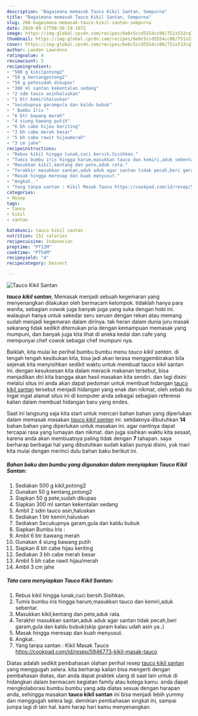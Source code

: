 ```yaml
---
description: "Bagaimana memasak Tauco Kikil Santan, Sempurna"
title: "Bagaimana memasak Tauco Kikil Santan, Sempurna"
slug: 268-bagaimana-memasak-tauco-kikil-santan-sempurna
date: 2020-09-17T00:56:19.107Z
image: https://img-global.cpcdn.com/recipes/6e6c5ccd5554cc06/751x532cq70/tauco-kikil-santan-foto-resep-utama.jpg
thumbnail: https://img-global.cpcdn.com/recipes/6e6c5ccd5554cc06/751x532cq70/tauco-kikil-santan-foto-resep-utama.jpg
cover: https://img-global.cpcdn.com/recipes/6e6c5ccd5554cc06/751x532cq70/tauco-kikil-santan-foto-resep-utama.jpg
author: Landon Lawrence
ratingvalue: 4
reviewcount: 5
recipeingredient:
- "500 g kikilpotong2"
- "50 g kentangpotong2"
- "50 g petesudah dikupas"
- "300 ml santan kekentalan sedang"
- "2 sdm tauco asinhaluskan"
- "1 btr kemirihaluskan"
- "Secukupnya garamgula dan kaldu bubuk"
- " Bumbu Iris "
- "6 btr bawang merah"
- "4 siung bawang putih"
- "6 bh cabe hijau keriting"
- "3 bh cabe merah besar"
- "5 bh cabe rawit hijaumerah"
- "3 cm jahe"
recipeinstructions:
- "Rebus kikil hingga lunak,cuci bersih.Sisihkan."
- "Tumis bumbu iris hingga harum,masukkan tauco dan kemiri,aduk sebentar."
- "Masukkan kikil,kentang dan pete,aduk rata."
- "Terakhir masukkan santan,aduk aduk agar santan tidak pecah,beri garam,gula dan kaldu bubuk(skip garam kalau udah asin ya..)"
- "Masak hingga meresap dan kuah menyusut."
- "Angkat.."
- "Yang tanpa santan : Kikil Masak Tauco https://cookpad.com/id/resep/5946773-kikil-masak-tauco"
categories:
- Resep
tags:
- tauco
- kikil
- santan

katakunci: tauco kikil santan 
nutrition: 151 calories
recipecuisine: Indonesian
preptime: "PT12M"
cooktime: "PT54M"
recipeyield: "4"
recipecategory: Dessert

---
```



![Tauco Kikil Santan](https://img-global.cpcdn.com/recipes/6e6c5ccd5554cc06/751x532cq70/tauco-kikil-santan-foto-resep-utama.jpg)

<b><i>tauco kikil santan</i></b>, Memasak menjadi sebuah kegemaran yang menyenangkan dilakukan oleh bermacam kelompok. tidaklah hanya para wanita, sebagian cowok juga banyak juga yang suka dengan hobi ini. walaupun hanya untuk sekedar seru seruan dengan rekan atau memang sudah menjadi kegemaran dalam dirinya. tak heran dalam dunia juru masak sekarang tidak sedikit ditemukan pria dengan kemampuan memasak yang mumpuni, dan banyak juga kita lihat di aneka kedai dan cafe yang mempunyai chef cowok sebagai chef mumpuni nya.



Baiklah, kita mulai ke perihal bumbu bumbu menu <i>tauco kikil santan</i>. di tengah tengah kesibukan kita, bisa jadi akan terasa menggembirakan bila sejenak kita menyisihkan sedikit waktu untuk membuat tauco kikil santan ini. dengan kesuksesan kita dalam meracik makanan tersebut, bisa menjadikan diri kita bangga akan hasil masakan kita sendiri. dan lagi disini melalui situs ini anda akan dapat pedoman untuk membuat hidangan <u>tauco kikil santan</u> tersebut menjadi hidangan yang enak dan nikmat, oleh sebab itu ingat ingat alamat situs ini di komputer anda sebagai sebagian referensi kalian dalam membuat hidangan baru yang endes.


Saat ini langsung saja kita start untuk mencari bahan bahan yang diperlukan dalam memasak masakan <u><i>tauco kikil santan</i></u> ini. setidaknya dibutuhkan <b>14</b> bahan bahan yang diperlukan untuk masakan ini. agar nantinya dapat tercapai rasa yang lumayan dan nikmat. dan juga sisihkan waktu kita sesaat, karena anda akan membuatnya paling tidak dengan <b>7</b> tahapan. saya berharap berbagai hal yang dibutuhkan sudah kalian punyai disini, yuk mari kita mulai dengan merinci dulu bahan baku berikut ini.

<!--inarticleads1-->

##### Bahan baku dan bumbu yang digunakan dalam menyiapkan Tauco Kikil Santan:

1. Sediakan 500 g kikil,potong2
1. Gunakan 50 g kentang,potong2
1. Siapkan 50 g pete,sudah dikupas
1. Siapkan 300 ml santan kekentalan sedang
1. Ambil 2 sdm tauco asin,haluskan
1. Sediakan 1 btr kemiri,haluskan
1. Sediakan Secukupnya garam,gula dan kaldu bubuk
1. Siapkan  Bumbu Iris :
1. Ambil 6 btr bawang merah
1. Gunakan 4 siung bawang putih
1. Siapkan 6 bh cabe hijau keriting
1. Sediakan 3 bh cabe merah besar
1. Ambil 5 bh cabe rawit hijau/merah
1. Ambil 3 cm jahe




<!--inarticleads2-->

##### Tata cara menyiapkan Tauco Kikil Santan:

1. Rebus kikil hingga lunak,cuci bersih.Sisihkan.
1. Tumis bumbu iris hingga harum,masukkan tauco dan kemiri,aduk sebentar.
1. Masukkan kikil,kentang dan pete,aduk rata.
1. Terakhir masukkan santan,aduk aduk agar santan tidak pecah,beri garam,gula dan kaldu bubuk(skip garam kalau udah asin ya..)
1. Masak hingga meresap dan kuah menyusut.
1. Angkat..
1. Yang tanpa santan : Kikil Masak Tauco https://cookpad.com/id/resep/5946773-kikil-masak-tauco




Diatas adalah sedikit pembahasan olahan perihal resep <u>tauco kikil santan</u> yang menggugah selera. kita berharap kalian bisa mengerti dengan pembahasan diatas, dan anda dapat praktek ulang di saat lain untuk di hidangkan dalam bermacam kegiatan family atau kolega kamu. anda dapat mengkolaborasi bumbu bumbu yang ada diatas sesuai dengan harapan anda, sehingga masakan <b>tauco kikil santan</b> ini bisa menjadi lebih yummy dan menggugah selera lagi. demikian pembahasan singkat ini, sampai jumpa lagi di lain hal. kami harap hari kamu menyenangkan.
